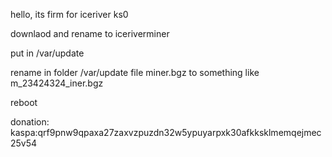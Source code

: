hello, its firm for iceriver ks0

downlaod and rename to iceriverminer

put in /var/update

rename in folder /var/update file miner.bgz to something like m_23424324_iner.bgz

reboot


donation:
kaspa:qrf9pnw9qpaxa27zaxvzpuzdn32w5ypuyarpxk30afkksklmemqejmec25v54

